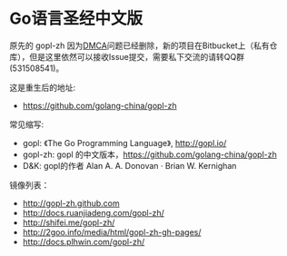 # Go语言圣经中文版

原先的 gopl-zh 因为[DMCA](https://github.com/github/dmca/blob/master/2016-02-03-TheGoProgrammingLanguage.md)问题已经删除，新的项目在Bitbucket上（私有仓库），但是这里依然可以接收Issue提交，需要私下交流的请转QQ群(531508541)。

这是重生后的地址:

- https://github.com/golang-china/gopl-zh

常见缩写:

- gopl: 《The Go Programming Language》, http://gopl.io/
- gopl-zh: gopl 的中文版本，https://github.com/golang-china/gopl-zh
- D&K: gopl的作者 Alan A. A. Donovan · Brian W. Kernighan

镜像列表：

- http://gopl-zh.github.com
- http://docs.ruanjiadeng.com/gopl-zh/
- http://shifei.me/gopl-zh/
- http://2goo.info/media/html/gopl-zh-gh-pages/
- http://docs.plhwin.com/gopl-zh/
